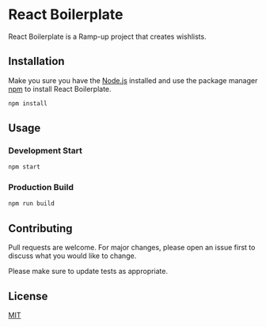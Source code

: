 # React Boilerplate

React Boilerplate is a Ramp-up project that creates wishlists.

## Installation

Make you sure you have the [Node.js](http://nodejs.org/) installed and use the package manager [npm](https://www.npmjs.com/) to install React Boilerplate.


```bash
npm install
```

## Usage
### Development Start
```bash
npm start
```
### Production Build
```bash
npm run build
```

## Contributing
Pull requests are welcome. For major changes, please open an issue first to discuss what you would like to change.

Please make sure to update tests as appropriate.

## License
[MIT](https://choosealicense.com/licenses/mit/)
